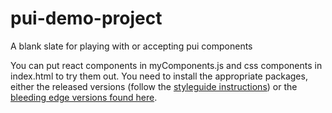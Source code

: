 # pui-demo-project
A blank slate for playing with or accepting pui components

You can put react components in myComponents.js and css components in index.html to try them out. You need to install the appropriate packages, either the released versions (follow the [styleguide instructions](http://styleguide-staging.cfapps.io/)) or the [bleeding edge versions found here](https://github.com/pivotal-cf/pivotal-ui/blob/master/CORE_TEAM_DOCS.md#acceptance).
